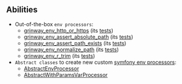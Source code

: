 Abilities
------

* Out-of-the-box `env processors`:
    * [grinway_env_http_or_https]() (its [tests]())
    * [grinway_env_assert_absolute_path]() (its [tests]())
    * [grinway_env_assert_path_exists]() (its [tests]())
    * [grinway_env_normalize_path]() (its [tests]())
    * [grinway_env_r_trim]() (its [tests]())
* `Abstract classes` to create new custom
  [symfony env processors](https://symfony.com/doc/current/configuration/env_var_processors.html#custom-environment-variable-processors):
    * [AbstractEnvProcessor]()
    * [AbstractWithParamsVarProcessor]()
